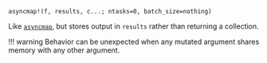 ```
asyncmap!(f, results, c...; ntasks=0, batch_size=nothing)
```

Like [`asyncmap`](@ref), but stores output in `results` rather than returning a collection.

!!! warning
    Behavior can be unexpected when any mutated argument shares memory with any other argument.

